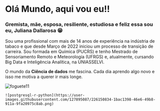 # Olá Mundo, aqui vou eu!!

### Gremista, mãe, esposa, resiliente, estudiosa e feliz essa sou eu, Juliana Dallarosa 😁

   Sou uma profissional com mais de 14 anos de experiência na indústria de tabaco e que desde Março de 2022 iniciou um processo de transição de carreira.
   Sou formada em Química (PUCRS) e tenho Mestrado de Sensoriamento Remoto e Meteorologia (UFRGS) e, atualmente, cursando Big Data e Inteligência Analítica, na UNIASSELVI.

   O mundo da **Ciência de dados** me fascina. Cada dia aprendo algo novo e isso me motiva a querer ir mais longe. 
   
   ![foguete11](https://user-images.githubusercontent.com/127895087/226151131-97fe7c37-58f1-4dc8-9394-da1c04ad9662.png)

 

    ![postgresql-r-python](https://user-images.githubusercontent.com/127895087/226150834-1bac1398-46e6-49b8-911a-9fa20975c8ab.png)
